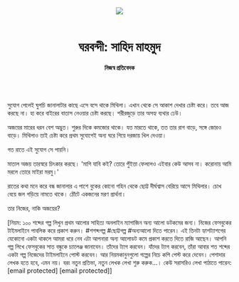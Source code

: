 <div align=center>
<img src=https://images.prothomalo.com/prothomalo-bangla/2021-01/1d75151c-eff9-4e9f-ac28-aebc4618d00f/palo_bangla_og.png />
<br><br>
<h1>ঘরবন্দী: সাহিদ মাহমুদ</h1>
<h4>নিজস্ব প্রতিবেদক</h4>
<br><br>
</div>

সুযোগ পেলেই ঘুপচি জানালাটার কাছে এসে বসে থাকে মিথিলা। এখান থেকে সে আকাশ দেখার চেষ্টা করে। তবে আজ করছে না। হা করে বাইরের বাতাস নেওয়ার চেষ্টা করছে। শরীরজুড়ে তার অসহ্য ব্যথার ঢেউ।

অজয়ের মারের ধরন বেশ অদ্ভুত। শুরুর দিকে কমজোর থাকে। যত মারতে থাকে, তত তার রাগ বাড়ে, সঙ্গে জোরও বাড়ে। মিথিলাও তাই চেষ্টা করে প্রথম সুযোগেই অন্য ঘরে গিয়ে দরজায় খিল দেওয়া।

গত রাতে এই সুযোগ সে পায়নি।

মাতাল অজয় তারস্বরে চিৎকার করছে। 'মাগি যাবি কই? তোরে পুঁইত্তা ফেললেও এইবার কেউ আসব না। করোনায় আমি মরলে তোরে মাইরা মরমু।'

রাতের কথা মনে করে বন্ধ জানালার এ পাশে বুকের কোনো গহিন থেকে ছোট্ট দীর্ঘশ্বাস বেরিয়ে আসে মিথিলার। চোখ বেয়ে জল গড়িয়ে নামতে থাকে। ঠোঁটে একজনের মরণ প্রার্থনা।

তার নিজের, নাকি অজয়ের?

[নিয়ম: ১০০ শব্দের গল্প লিখুন প্রথম আলোর সাহিত্য অনলাইন ম্যাগাজিন অন্য আলো ডটকমের জন্য। নিজের ফেসবুকের টাইমলাইনে পাবলিক করে প্রকাশ করুন। #শশব্দগল্প #ছোট্টগল্প #অন্যআলো দিতে পারেন। এই তিনটা হ্যাশট্যাশগের যেকোনো একটা থাকলে আমরা ধরে নেব এটা আপনারা অন্য আলোডট কমে প্রকাশ করতে দিতে রাজি আছেন। আপনি গল্প লিখে ফেসবুকের সাত বন্ধুকে চ্যালেঞ্জ জানাবেন। তাঁদের ট্যাগ করবেন। যাঁদের ট্যাগ করবেন, তাঁরা আবার শত শব্দের একটা গল্প নিজেদের টাইমলাইনে পোস্ট করবেন। আর নিয়মকানুনগুলো গল্পের নিচে কপি পেস্ট করে দেবেন। পেশাদার লেখক হতে হবে, এমন নয়। বরং নতুন প্রতিভা, নতুন লেখক লেখা শুরু করুক...। কেউ সরাসরিও লেখা পাঠাতে পারেন: [email protected] [email protected]]
